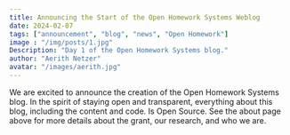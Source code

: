 ```yaml
---
title: Announcing the Start of the Open Homework Systems Weblog
date: 2024-02-07
tags: ["announcement", "blog", "news", "Open Homework"]
image : "/img/posts/1.jpg"
Description: "Day 1 of the Open Homework Systems blog."
author: "Aerith Netzer"
avatar: "/images/aerith.jpg"
---
```


We are excited to announce the creation of the Open Homework Systems blog. In the spirit of staying open and transparent, everything about this blog, including the content and code. Is Open Source. See the about page above for more details about the grant, our research, and who we are. 
